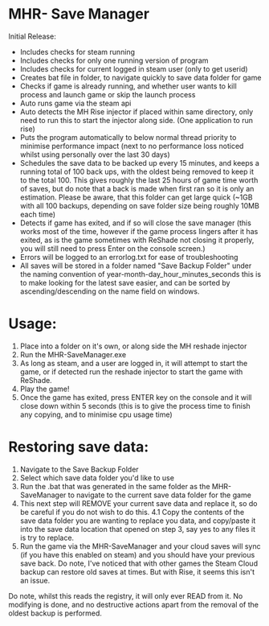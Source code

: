 ﻿# MHR- Save Manager

Initial Release:

- Includes checks for steam running
- Includes checks for only one running version of program
- Includes checks for current logged in steam user (only to get userid)
- Creates bat file in folder, to navigate quickly to save data folder for game
- Checks if game is already running, and whether user wants to kill process and launch game or skip the launch process
- Auto runs game via the steam api
- Auto detects the MH Rise injector if placed within same directory, only need to run this to start the injector along side. (One application to run rise)
- Puts the program automatically to below normal thread priority to minimise performance impact (next to no performance loss noticed whilst using personally over the last 30 days)
- Schedules the save data to be backed up every 15 minutes, and keeps a running total of 100 back ups, with the oldest being removed to keep it to the total 100. This gives roughly the last 25 hours of game time worth of saves, but do note that a back is made when first ran so it is only an estimation. Please be aware, that this folder can get large quick (~1GB with all 100 backups, depending on save folder size being roughly 10MB each time)
- Detects if game has exited, and if so will close the save manager (this works most of the time, however if the game process lingers after it has exited, as is the game sometimes with ReShade not closing it properly, you will still need to press Enter on the console screen.)
- Errors will be logged to an errorlog.txt for ease of troubleshooting
- All saves will be stored in a folder named "Save Backup Folder" under the naming convention of year-month-day_hour_minutes_seconds this is to make looking for the latest save easier, and can be sorted by ascending/descending on the name field on windows.

# Usage:

1. Place into a folder on it's own, or along side the MH reshade injector
2. Run the MHR-SaveManager.exe
3. As long as steam, and a user are logged in, it will attempt to start the game, or if detected run the reshade injector to start the game with ReShade.
4. Play the game!
5. Once the game has exited, press ENTER key on the console and it will close down within 5 seconds (this is to give the process time to finish any copying, and to minimise cpu usage time)

# Restoring save data:

1. Navigate to the Save Backup Folder
2. Select which save data folder you'd like to use
3. Run the .bat that was generated in the same folder as the MHR-SaveManager to navigate to the current save data folder for the game
4. This next step will REMOVE your current save data and replace it, so do be careful if you do not wish to do this.
	4.1 Copy the contents of the save data folder you are wanting to replace you data, and copy/paste it into the save data location that
        opened on step 3, say yes to any files it is try to replace.
5. Run the game via the MHR-SaveManager and your cloud saves will sync (if you have this enabled on steam) and you should have your previous save back.
    Do note, I've noticed that with other games the Steam Cloud backup can restore old saves at times. But with Rise, it seems this isn't an issue.

Do note, whilst this reads the registry, it will only ever READ from it. No modifying is done, and no destructive actions apart from the removal of the oldest backup is performed.
